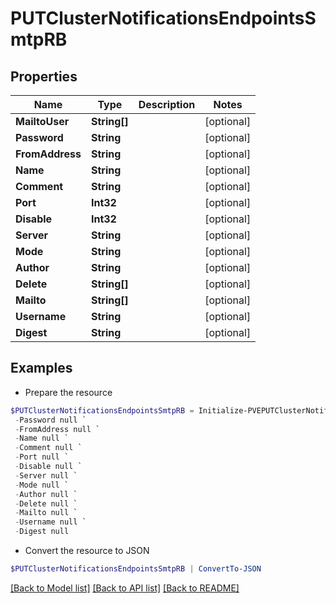 # PUTClusterNotificationsEndpointsSmtpRB
## Properties

Name | Type | Description | Notes
------------ | ------------- | ------------- | -------------
**MailtoUser** | **String[]** |  | [optional] 
**Password** | **String** |  | [optional] 
**FromAddress** | **String** |  | [optional] 
**Name** | **String** |  | [optional] 
**Comment** | **String** |  | [optional] 
**Port** | **Int32** |  | [optional] 
**Disable** | **Int32** |  | [optional] 
**Server** | **String** |  | [optional] 
**Mode** | **String** |  | [optional] 
**Author** | **String** |  | [optional] 
**Delete** | **String[]** |  | [optional] 
**Mailto** | **String[]** |  | [optional] 
**Username** | **String** |  | [optional] 
**Digest** | **String** |  | [optional] 

## Examples

- Prepare the resource
```powershell
$PUTClusterNotificationsEndpointsSmtpRB = Initialize-PVEPUTClusterNotificationsEndpointsSmtpRB  -MailtoUser null `
 -Password null `
 -FromAddress null `
 -Name null `
 -Comment null `
 -Port null `
 -Disable null `
 -Server null `
 -Mode null `
 -Author null `
 -Delete null `
 -Mailto null `
 -Username null `
 -Digest null
```

- Convert the resource to JSON
```powershell
$PUTClusterNotificationsEndpointsSmtpRB | ConvertTo-JSON
```

[[Back to Model list]](../README.md#documentation-for-models) [[Back to API list]](../README.md#documentation-for-api-endpoints) [[Back to README]](../README.md)

